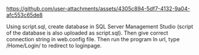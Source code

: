 https://github.com/user-attachments/assets/4305c894-5df7-4132-9a04-afc553c65de8


Using script.sql, create database in SQL Server Management Studio (script of the database is also uploaded as script.sql).
Then give correct connection string in web.config file.
Then run the program
In url, type /Home/Login/ to redirect to loginpage.
